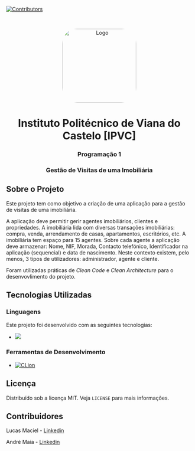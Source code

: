 [![Contributors][contributors-shield]][contributors-url]

<br />
<p align="center">
  <a >
    <img src="https://scontent.fopo5-1.fna.fbcdn.net/v/t39.30808-6/359699729_684932720342698_727415315470824768_n.jpg?_nc_cat=104&ccb=1-7&_nc_sid=5f2048&_nc_ohc=gw8EKkTn9JkQ7kNvgG3FK1H&_nc_ht=scontent.fopo5-1.fna&oh=00_AYCpfpPeAThlOIIjJMyIgivJ0nxoyxR4PfAXdLcwS5jJ9g&oe=66552ADB" alt="Logo" width="200" height="200" style="border-radius: 20%">
  </a>

  <h1 align="center">Instituto Politécnico de Viana do Castelo [IPVC]</h1>

<h3 align="center">Programação 1</h3>

<h3 align="center">Gestão de Visitas de
uma Imobiliária</h3>


</p>

## Sobre o Projeto

Este projeto tem como objetivo a criação de uma aplicação para a gestão de visitas de uma imobiliária.

A aplicação deve permitir gerir agentes imobiliários, clientes e propriedades. A
imobiliária lida com diversas transações imobiliárias: compra, venda, arrendamento de
casas, apartamentos, escritórios, etc. A imobiliária tem espaço para 15 agentes. Sobre
cada agente a aplicação deve armazenar: Nome, NIF, Morada, Contacto telefónico,
Identificador na aplicação (sequencial) e data de nascimento. Neste contexto existem,
pelo menos, 3 tipos de utilizadores: administrador, agente e cliente.

Foram utilizadas práticas de _Clean Code_ e _Clean Architecture_ para o desenvovlimento do projeto.

## Tecnologias Utilizadas

### Linguagens

Este projeto foi desenvolvido com as seguintes tecnologias:

* [![ ][C-shield]][C-url]

### Ferramentas de Desenvolvimento

* [![CLion][CLion-shield]][CLion-url]

## Licença

Distribuído sob a licença MIT. Veja `LICENSE` para mais informações.

## Contribuidores

Lucas Maciel - [Linkedin][linkedin-url]

André Maia - [Linkedin][linkedin-url2]

<!-- MARKDOWN LINKS & IMAGES -->

[contributors-shield]: https://img.shields.io/github/contributors/lucasmaciel99/pockify.svg?style=for-the-badge
[contributors-url]: https://github.com/lucasmaciel03/ipvc-c-final_project/graphs/contributors
[license-shield]: https://img.shields.io/github/license/lucasmaciel99/pockify.svg?style=for-the-badge
[license-url]: https://github.com/othneildrew/Best-README-Template/blob/master/LICENSE.txt
[linkedin-url]: https://www.linkedin.com/in/-lucasmaciel/
[linkedin-url2]: https://www.linkedin.com/in/andr%C3%A9-maia-3b2b84221/
[C-shield]: https://img.shields.io/badge/C-00599C?style=for-the-badge&logo=c&logoColor=white
[C-url]: https://www.cprogramming.com/
[CLion-shield]: https://img.shields.io/badge/CLion-000000?style=for-the-badge&logo=clion&logoColor=white
[CLion-url]: https://www.jetbrains.com/clion/